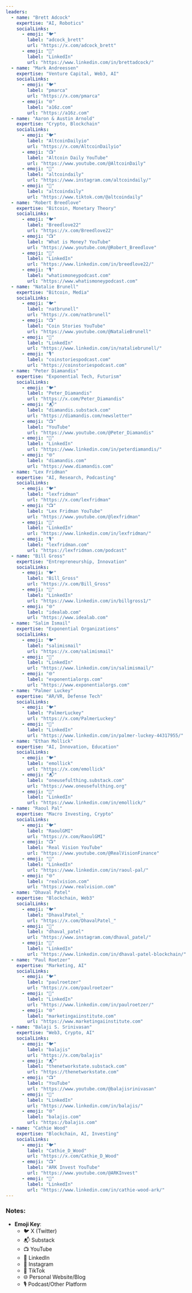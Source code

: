 ```yaml
---
leaders:
  - name: "Brett Adcock"
    expertise: "AI, Robotics"
    socialLinks:
      - emoji: "🐦"
        label: "adcock_brett"
        url: "https://x.com/adcock_brett"
      - emoji: "💼"
        label: "LinkedIn"
        url: "https://www.linkedin.com/in/brettadcock/"
  - name: "Mark Andreessen"
    expertise: "Venture Capital, Web3, AI"
    socialLinks:
      - emoji: "🐦"
        label: "pmarca"
        url: "https://x.com/pmarca"
      - emoji: "🌐"
        label: "a16z.com"
        url: "https://a16z.com"
  - name: "Aaron & Austin Arnold"
    expertise: "Crypto, Blockchain"
    socialLinks:
      - emoji: "🐦"
        label: "AltcoinDailyio"
        url: "https://x.com/AltcoinDailyio"
      - emoji: "📺"
        label: "Altcoin Daily YouTube"
        url: "https://www.youtube.com/@AltcoinDaily"
      - emoji: "📸"
        label: "altcoindaily"
        url: "https://www.instagram.com/altcoindaily/"
      - emoji: "🎵"
        label: "altcoindaily"
        url: "https://www.tiktok.com/@altcoindaily"
  - name: "Robert Breedlove"
    expertise: "Bitcoin, Monetary Theory"
    socialLinks:
      - emoji: "🐦"
        label: "Breedlove22"
        url: "https://x.com/Breedlove22"
      - emoji: "📺"
        label: "What is Money? YouTube"
        url: "https://www.youtube.com/@Robert_Breedlove"
      - emoji: "💼"
        label: "LinkedIn"
        url: "https://www.linkedin.com/in/breedlove22/"
      - emoji: "🎙️"
        label: "whatismoneypodcast.com"
        url: "https://www.whatismoneypodcast.com"
  - name: "Natalie Brunell"
    expertise: "Bitcoin, Media"
    socialLinks:
      - emoji: "🐦"
        label: "natbrunell"
        url: "https://x.com/natbrunell"
      - emoji: "📺"
        label: "Coin Stories YouTube"
        url: "https://www.youtube.com/@NatalieBrunell"
      - emoji: "💼"
        label: "LinkedIn"
        url: "https://www.linkedin.com/in/nataliebrunell/"
      - emoji: "🎙️"
        label: "coinstoriespodcast.com"
        url: "https://coinstoriespodcast.com"
  - name: "Peter Diamandis"
    expertise: "Exponential Tech, Futurism"
    socialLinks:
      - emoji: "🐦"
        label: "Peter_Diamandis"
        url: "https://x.com/Peter_Diamandis"
      - emoji: "📬"
        label: "diamandis.substack.com"
        url: "https://diamandis.com/newsletter"
      - emoji: "📺"
        label: "YouTube"
        url: "https://www.youtube.com/@Peter_Diamandis"
      - emoji: "💼"
        label: "LinkedIn"
        url: "https://www.linkedin.com/in/peterdiamandis/"
      - emoji: "🌐"
        label: "diamandis.com"
        url: "https://www.diamandis.com"
  - name: "Lex Fridman"
    expertise: "AI, Research, Podcasting"
    socialLinks:
      - emoji: "🐦"
        label: "lexfridman"
        url: "https://x.com/lexfridman"
      - emoji: "📺"
        label: "Lex Fridman YouTube"
        url: "https://www.youtube.com/@lexfridman"
      - emoji: "💼"
        label: "LinkedIn"
        url: "https://www.linkedin.com/in/lexfridman/"
      - emoji: "🎙️"
        label: "lexfridman.com"
        url: "https://lexfridman.com/podcast"
  - name: "Bill Gross"
    expertise: "Entrepreneurship, Innovation"
    socialLinks:
      - emoji: "🐦"
        label: "Bill_Gross"
        url: "https://x.com/Bill_Gross"
      - emoji: "💼"
        label: "LinkedIn"
        url: "https://www.linkedin.com/in/billgross1/"
      - emoji: "🌐"
        label: "idealab.com"
        url: "https://www.idealab.com"
  - name: "Salim Ismail"
    expertise: "Exponential Organizations"
    socialLinks:
      - emoji: "🐦"
        label: "salimismail"
        url: "https://x.com/salimismail"
      - emoji: "💼"
        label: "LinkedIn"
        url: "https://www.linkedin.com/in/salimismail/"
      - emoji: "🌐"
        label: "exponentialorgs.com"
        url: "https://www.exponentialorgs.com"
  - name: "Palmer Luckey"
    expertise: "AR/VR, Defense Tech"
    socialLinks:
      - emoji: "🐦"
        label: "PalmerLuckey"
        url: "https://x.com/PalmerLuckey"
      - emoji: "💼"
        label: "LinkedIn"
        url: "https://www.linkedin.com/in/palmer-luckey-44317955/"
  - name: "Ethan Mollick"
    expertise: "AI, Innovation, Education"
    socialLinks:
      - emoji: "🐦"
        label: "emollick"
        url: "https://x.com/emollick"
      - emoji: "📬"
        label: "oneusefulthing.substack.com"
        url: "https://www.oneusefulthing.org"
      - emoji: "💼"
        label: "LinkedIn"
        url: "https://www.linkedin.com/in/emollick/"
  - name: "Raoul Pal"
    expertise: "Macro Investing, Crypto"
    socialLinks:
      - emoji: "🐦"
        label: "RaoulGMI"
        url: "https://x.com/RaoulGMI"
      - emoji: "📺"
        label: "Real Vision YouTube"
        url: "https://www.youtube.com/@RealVisionFinance"
      - emoji: "💼"
        label: "LinkedIn"
        url: "https://www.linkedin.com/in/raoul-pal/"
      - emoji: "🌐"
        label: "realvision.com"
        url: "https://www.realvision.com"
  - name: "Dhaval Patel"
    expertise: "Blockchain, Web3"
    socialLinks:
      - emoji: "🐦"
        label: "DhavalPatel_"
        url: "https://x.com/DhavalPatel_"
      - emoji: "📸"
        label: "dhaval_patel"
        url: "https://www.instagram.com/dhaval_patel/"
      - emoji: "💼"
        label: "LinkedIn"
        url: "https://www.linkedin.com/in/dhaval-patel-blockchain/"
  - name: "Paul Roetzer"
    expertise: "Marketing, AI"
    socialLinks:
      - emoji: "🐦"
        label: "paulroetzer"
        url: "https://x.com/paulroetzer"
      - emoji: "💼"
        label: "LinkedIn"
        url: "https://www.linkedin.com/in/paulroetzer/"
      - emoji: "🌐"
        label: "marketingaiinstitute.com"
        url: "https://www.marketingaiinstitute.com"
  - name: "Balaji S. Srinivasan"
    expertise: "Web3, Crypto, AI"
    socialLinks:
      - emoji: "🐦"
        label: "balajis"
        url: "https://x.com/balajis"
      - emoji: "📬"
        label: "thenetworkstate.substack.com"
        url: "https://thenetworkstate.com"
      - emoji: "📺"
        label: "YouTube"
        url: "https://www.youtube.com/@balajisrinivasan"
      - emoji: "💼"
        label: "LinkedIn"
        url: "https://www.linkedin.com/in/balajis/"
      - emoji: "🌐"
        label: "balajis.com"
        url: "https://balajis.com"
  - name: "Cathie Wood"
    expertise: "Blockchain, AI, Investing"
    socialLinks:
      - emoji: "🐦"
        label: "Cathie_D_Wood"
        url: "https://x.com/Cathie_D_Wood"
      - emoji: "📺"
        label: "ARK Invest YouTube"
        url: "https://www.youtube.com/@ARKInvest"
      - emoji: "💼"
        label: "LinkedIn"
        url: "https://www.linkedin.com/in/cathie-wood-ark/"
---
```


### Notes:
- **Emoji Key**:
  - 🐦 X (Twitter)
  - 📬 Substack
  - 📺 YouTube
  - 💼 LinkedIn
  - 📸 Instagram
  - 🎵 TikTok
  - 🌐 Personal Website/Blog
  - 🎙️ Podcast/Other Platform